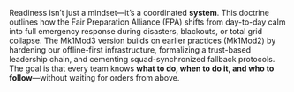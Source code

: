 Readiness isn’t just a mindset—it’s a coordinated **system**. This doctrine outlines how the Fair Preparation Alliance (FPA) shifts from day-to-day calm into full emergency response during disasters, blackouts, or total grid collapse. The Mk1Mod3 version builds on earlier practices (Mk1Mod2) by hardening our offline-first infrastructure, formalizing a trust-based leadership chain, and cementing squad-synchronized fallback protocols. The goal is that every team knows **what to do, when to do it, and who to follow**—without waiting for orders from above.